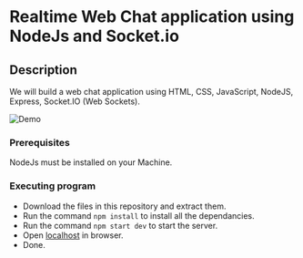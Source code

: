 
# Realtime Web Chat application using NodeJs and Socket.io

## Description

We will build a web chat application using HTML, CSS, JavaScript, NodeJS, Express, Socket.IO (Web Sockets).

![Demo](Demo.gif)

### Prerequisites

NodeJs must be installed on your Machine.

### Executing program

* Download the files in this repository and extract them.
* Run the command `npm install` to install all the dependancies.
* Run the command `npm start dev` to start the server.
* Open [localhost](http://localhost:3000/) in browser.
* Done.


